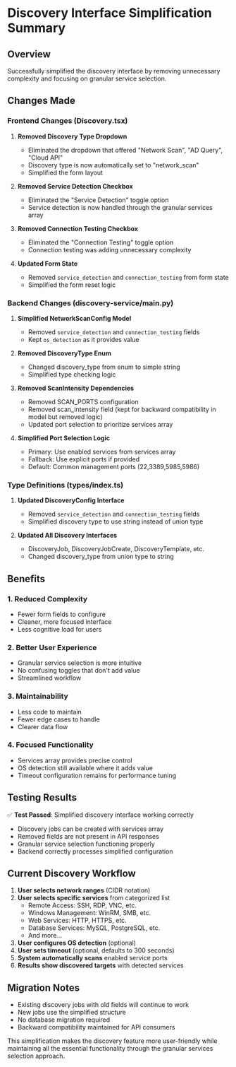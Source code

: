 # Discovery Interface Simplification Summary

## Overview
Successfully simplified the discovery interface by removing unnecessary complexity and focusing on granular service selection.

## Changes Made

### Frontend Changes (Discovery.tsx)
1. **Removed Discovery Type Dropdown**
   - Eliminated the dropdown that offered "Network Scan", "AD Query", "Cloud API"
   - Discovery type is now automatically set to "network_scan"
   - Simplified the form layout

2. **Removed Service Detection Checkbox**
   - Eliminated the "Service Detection" toggle option
   - Service detection is now handled through the granular services array

3. **Removed Connection Testing Checkbox**
   - Eliminated the "Connection Testing" toggle option
   - Connection testing was adding unnecessary complexity

4. **Updated Form State**
   - Removed `service_detection` and `connection_testing` from form state
   - Simplified the form reset logic

### Backend Changes (discovery-service/main.py)
1. **Simplified NetworkScanConfig Model**
   - Removed `service_detection` and `connection_testing` fields
   - Kept `os_detection` as it provides value

2. **Removed DiscoveryType Enum**
   - Changed discovery_type from enum to simple string
   - Simplified type checking logic

3. **Removed ScanIntensity Dependencies**
   - Removed SCAN_PORTS configuration
   - Removed scan_intensity field (kept for backward compatibility in model but removed logic)
   - Updated port selection to prioritize services array

4. **Simplified Port Selection Logic**
   - Primary: Use enabled services from services array
   - Fallback: Use explicit ports if provided
   - Default: Common management ports (22,3389,5985,5986)

### Type Definitions (types/index.ts)
1. **Updated DiscoveryConfig Interface**
   - Removed `service_detection` and `connection_testing` fields
   - Simplified discovery type to use string instead of union type

2. **Updated All Discovery Interfaces**
   - DiscoveryJob, DiscoveryJobCreate, DiscoveryTemplate, etc.
   - Changed discovery_type from union type to string

## Benefits

### 1. Reduced Complexity
- Fewer form fields to configure
- Cleaner, more focused interface
- Less cognitive load for users

### 2. Better User Experience
- Granular service selection is more intuitive
- No confusing toggles that don't add value
- Streamlined workflow

### 3. Maintainability
- Less code to maintain
- Fewer edge cases to handle
- Clearer data flow

### 4. Focused Functionality
- Services array provides precise control
- OS detection still available where it adds value
- Timeout configuration remains for performance tuning

## Testing Results

✅ **Test Passed**: Simplified discovery interface working correctly
- Discovery jobs can be created with services array
- Removed fields are not present in API responses
- Granular service selection functioning properly
- Backend correctly processes simplified configuration

## Current Discovery Workflow

1. **User selects network ranges** (CIDR notation)
2. **User selects specific services** from categorized list
   - Remote Access: SSH, RDP, VNC, etc.
   - Windows Management: WinRM, SMB, etc.
   - Web Services: HTTP, HTTPS, etc.
   - Database Services: MySQL, PostgreSQL, etc.
   - And more...
3. **User configures OS detection** (optional)
4. **User sets timeout** (optional, defaults to 300 seconds)
5. **System automatically scans** enabled service ports
6. **Results show discovered targets** with detected services

## Migration Notes

- Existing discovery jobs with old fields will continue to work
- New jobs use the simplified structure
- No database migration required
- Backward compatibility maintained for API consumers

This simplification makes the discovery feature more user-friendly while maintaining all the essential functionality through the granular services selection approach.
